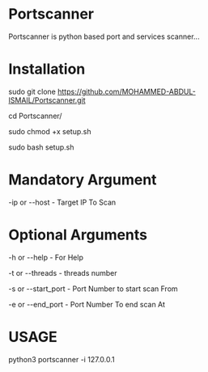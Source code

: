# Portscanner

Portscanner is python based port and services scanner...

# Installation

sudo git clone https://github.com/MOHAMMED-ABDUL-ISMAIL/Portscanner.git

cd Portscanner/

sudo chmod +x setup.sh

sudo bash setup.sh

# Mandatory Argument

-ip or --host - Target IP To Scan

# Optional Arguments

-h or --help - For Help

-t or --threads - threads number

-s or --start_port - Port Number to start scan From

-e or --end_port - Port Number To end scan At

# USAGE

python3 portscanner -i 127.0.0.1 

